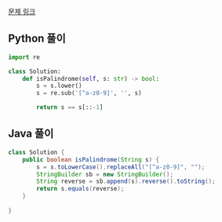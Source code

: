 [문제 링크](https://leetcode.com/problems/valid-palindrome/)


## Python 풀이
```python
import re

class Solution:
    def isPalindrome(self, s: str) -> bool:
        s = s.lower()
        s = re.sub('[^a-z0-9]', '', s)

        return s == s[::-1]
```

## Java 풀이
```java
class Solution {
    public boolean isPalindrome(String s) {
        s = s.toLowerCase().replaceAll("[^a-z0-9]", "");
        StringBuilder sb = new StringBuilder();
        String reverse = sb.append(s).reverse().toString();
        return s.equals(reverse);
    }
  
}
```
